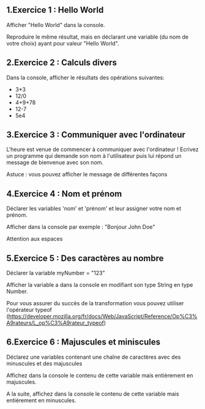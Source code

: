 ## 1\.Exercice 1 : Hello World

Afficher "Hello World" dans la console.

Reproduire le même résultat, mais en déclarant une variable (du nom de votre choix) ayant pour valeur "Hello World".

## 2\.Exercice 2 : Calculs divers

Dans la console, afficher le résultats des opérations suivantes:

- 3*3
- 12/0
- 4+9+78
- 12-7
- 5e4

## 3\.Exercice 3 : Communiquer avec l'ordinateur

L'heure est venue de commencer à communiquer avec l'ordinateur ! Ecrivez un programme qui demande son nom à l'utilisateur puis lui répond un message de bienvenue avec son nom.

Astuce : vous pouvez afficher le message de différentes façons

## 4\.Exercice 4 : Nom et prénom

Déclarer les variables 'nom' et 'prénom' et leur assigner votre nom et prénom.

Afficher dans la console par exemple : "Bonjour John Doe"

Attention aux espaces

## 5\.Exercice 5 : Des caractères au nombre

Déclarer la variable myNumber = "123"

Afficher la variable a dans la console en modifiant son type String en type Number.

Pour vous assurer du succès de la transformation vous pouvez utiliser l'opérateur typeof (https://developer.mozilla.org/fr/docs/Web/JavaScript/Reference/Op%C3%A9rateurs/L_op%C3%A9rateur_typeof)


## 6\.Exercice 6 : Majuscules et miniscules

Déclarez une variables contenant une chaîne de caractères avec des minuscules et des majuscules

Affichez dans la console le contenu de cette variable mais entièrement en majuscules.

A la suite, affichez dans la console le contenu de cette variable mais entièrement en minuscules.
